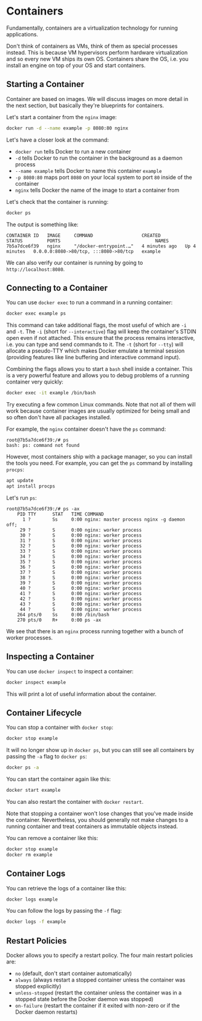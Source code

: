# Containers

Fundamentally, containers are a virtualization technology for running applications.

Don't think of containers as VMs, think of them as special processes instead.
This is because VM hypervisors perform hardware virtualization and so every new VM ships its own OS.
Containers share the OS, i.e. you install an engine on top of your OS and start containers.

## Starting a Container

Container are based on images.
We will discuss images on more detail in the next section, but basically they're blueprints for containers.

Let's start a container from the `nginx` image:

```sh
docker run -d --name example -p 8080:80 nginx
```

Let's have a closer look at the command:

- `docker run` tells Docker to run a new container
- `-d` tells Docker to run the container in the background as a daemon process
- `--name example` tells Docker to name this container `example`
- `-p 8080:80` maps port `8080` on your local system to port `80` inside of the container
- `nginx` tells Docker the name of the image to start a container from

Let's check that the container is running:

```sh
docker ps
```

The output is something like:

```
CONTAINER ID   IMAGE     COMMAND                  CREATED         STATUS         PORTS                                   NAMES
7b5a7dce6f39   nginx     "/docker-entrypoint.…"   4 minutes ago   Up 4 minutes   0.0.0.0:8080->80/tcp, :::8080->80/tcp   example
```

We can also verify our container is running by going to `http://localhost:8080`.

## Connecting to a Container

You can use `docker exec` to run a command in a running container:

```sh
docker exec example ps
```

This command can take additional flags, the most useful of which are `-i` and `-t`.
The `-i` (short for `--interactive`) flag will keep the container's STDIN open even if not attached.
This ensure that the process remains interactive, i.e. you can type and send commands to it.
The `-t` (short for `--tty`) will allocate a pseudo-TTY which makes Docker emulate a terminal session (providing features like line buffering and interactive command input).

Combining the flags allows you to start a `bash` shell inside a container.
This is a very powerful feature and allows you to debug problems of a running container very quickly:

```sh
docker exec -it example /bin/bash
```

Try executing a few common Linux commands.
Note that not all of them will work because container images are usually optimized for being small and so often don't have all packages installed.

For example, the `nginx` container doesn't have the `ps` command:

```
root@7b5a7dce6f39:/# ps
bash: ps: command not found
```

However, most containers ship with a package manager, so you can install the tools you need.
For example, you can get the `ps` command by installing `procps`:

```sh
apt update
apt install procps
```

Let's run `ps`:

```
root@7b5a7dce6f39:/# ps -ax
    PID TTY      STAT   TIME COMMAND
      1 ?        Ss     0:00 nginx: master process nginx -g daemon off;
     29 ?        S      0:00 nginx: worker process
     30 ?        S      0:00 nginx: worker process
     31 ?        S      0:00 nginx: worker process
     32 ?        S      0:00 nginx: worker process
     33 ?        S      0:00 nginx: worker process
     34 ?        S      0:00 nginx: worker process
     35 ?        S      0:00 nginx: worker process
     36 ?        S      0:00 nginx: worker process
     37 ?        S      0:00 nginx: worker process
     38 ?        S      0:00 nginx: worker process
     39 ?        S      0:00 nginx: worker process
     40 ?        S      0:00 nginx: worker process
     41 ?        S      0:00 nginx: worker process
     42 ?        S      0:00 nginx: worker process
     43 ?        S      0:00 nginx: worker process
     44 ?        S      0:00 nginx: worker process
    264 pts/0    Ss     0:00 /bin/bash
    270 pts/0    R+     0:00 ps -ax
```

We see that there is an `nginx` process running together with a bunch of worker processes.

## Inspecting a Container

You can use `docker inspect` to inspect a container:

```sh
docker inspect example
```

This will print a lot of useful information about the container.

## Container Lifecycle

You can stop a container with `docker stop`:

```sh
docker stop example
```

It will no longer show up in `docker ps`, but you can still see all containers by passing the `-a` flag to `docker ps`:

```sh
docker ps -a
```

You can start the container again like this:

```sh
docker start example
```

You can also restart the container with `docker restart`.

Note that stopping a container won't lose changes that you've made inside the container.
Nevertheless, you should generally not make changes to a running container and treat containers as immutable objects instead.

You can remove a container like this:

```sh
docker stop example
docker rm example
```

## Container Logs

You can retrieve the logs of a container like this:

```sh
docker logs example
```

You can follow the logs by passing the `-f` flag:

```sh
docker logs -f example
```

## Restart Policies

Docker allows you to specify a restart policy.
The four main restart policies are:

- `no` (default, don't start container automatically)
- `always` (always restart a stopped container unless the container was stopped explicitly)
- `unless-stopped` (restart the container unless the container was in a stopped state before the Docker daemon was stopped)
- `on-failure` (restart the container if it exited with non-zero or if the Docker daemon restarts)
